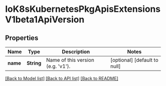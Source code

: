 # IoK8sKubernetesPkgApisExtensionsV1beta1ApiVersion

## Properties
Name | Type | Description | Notes
------------ | ------------- | ------------- | -------------
**name** | **String** | Name of this version (e.g. &#39;v1&#39;). | [optional] [default to null]

[[Back to Model list]](../README.md#documentation-for-models) [[Back to API list]](../README.md#documentation-for-api-endpoints) [[Back to README]](../README.md)


